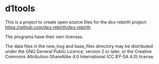 # d1tools
This is a project to create open source files for the
dxx-rebirth project: https://github.com/dxx-rebirth/dxx-rebirth

The programs have their own licenses.

The data files in the new_hog and base_files directory may be distributed
under the GNU General Public Licence, version 2 or later, or the
Creative Commons Attribution-ShareAlike 4.0 International (CC BY-SA 4.0)
license.
